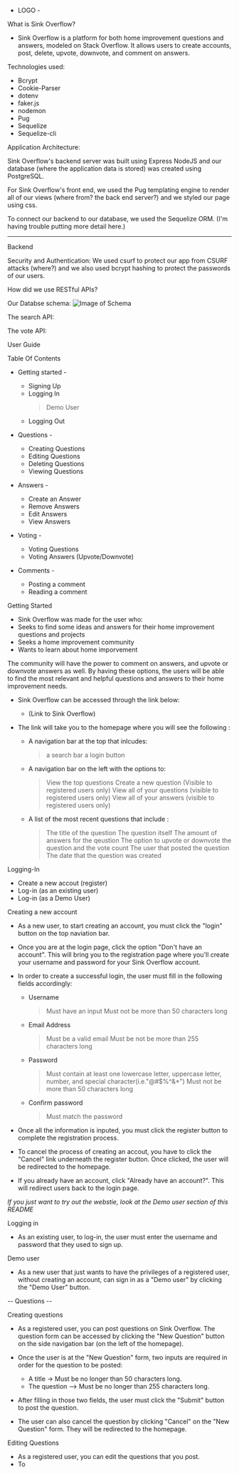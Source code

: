 - LOGO -

What is Sink Overflow?
 - Sink Overflow is a platform for both home improvement questions and answers, modeled on Stack Overflow. It allows users to create accounts, post, delete, upvote, downvote, and comment on answers.


Technologies used:
- Bcrypt
- Cookie-Parser
- dotenv
- faker.js 
- nodemon
- Pug
- Sequelize
- Sequelize-cli

Application Architecture:

Sink Overflow's backend server was built using Express NodeJS and  our database (where the application data is stored) was created using PostgreSQL.

For Sink Overflow's front end, we used the Pug templating engine to render all of our views (where from? the back end server?) and we styled our page using css.

To connect our backend to our database, we used the Sequelize ORM.
(I'm having trouble putting more detail here.)


--------------------------------------------------------
Backend



Security and Authentication: 
We used csurf to protect our app from CSURF attacks (where?) and we also used bcrypt hashing to protect the passwords of our users. 

How did we use RESTful APIs?

Our Databse schema:
![Image of Schema](https://imgur.com/a/geZjKdx)

The search API:

The vote API:





























User Guide

 Table Of Contents

 - Getting started -
    * Signing Up
    * Logging In
      > Demo User
    * Logging Out

  - Questions -
    * Creating Questions
    * Editing Questions
    * Deleting Questions
    * Viewing Questions

  - Answers -
    * Create an Answer
    * Remove Answers
    * Edit Answers
    * View Answers

  - Voting -
    * Voting Questions
    * Voting Answers (Upvote/Downvote)
  
  - Comments -
    * Posting a comment
    * Reading a comment

Getting Started

- Sink Overflow was made for the user who:
- Seeks to find some ideas and answers for their home improvement questions and projects
- Seeks a home improvement community
- Wants to learn about home imporvement

The community will have the power to comment on answers, and upvote or downvote answers as well. By having these options, the users will be able to find the most relevant and helpful questions and answers to their home improvement needs.

- Sink Overflow can be accessed through the link below:
  * (Link to Sink Overflow) 

- The link will take you to the homepage where you will see the following :
  * A navigation bar at the top that inlcudes:
    > a search bar 
    > a login button
  * A navigation bar on the left with the options to:
    > View the top questions
    > Create a new question (Visible to registered users only)
    > View all of your questions (visible to registered users only)
    > View all of your answers (visible to registered users only)
  * A list of the most recent questions that include :
    > The title of the question
    > The question itself
    > The amount of answers for the qeustion
    > The option to upvote or downvote the question and the vote count
    > The user that posted the question
    > The date that the question was created
  
Logging-In
  * Create a new accout (register)
  * Log-in (as an existing user)
  * Log-in (as a Demo User)

Creating a new account

- As a new user, to start creating an account, you must click the "login" button on the top naviation bar.
- Once you are at the login page, click the option "Don't have an account". This will bring you to the registration page where you'll create your username and password for your Sink Overflow account.
- In order to create a successful login, the user must fill in the following fields accordingly:
  * Username 
    > Must have an input
    > Must not be more than 50 characters long
  * Email Address
    > Must be a valid email
    > Must be not be more than 255 characters long
  * Password
    > Must contain at least one lowercase letter, uppercase letter, number, and special character(i.e."@#$%^&*")
    > Must not be more than 50 characters long
  * Confirm password
    > Must match the password

- Once all the information is inputed, you must click the register button to complete the registration process.
- To cancel the process of creating an accout, you have to click the "Cancel" link underneath the register button. Once clicked, the user will be redirected to the homepage.
- If you already have an account, click "Already have an account?". This will redirect users back to the login page.

*If you just want to try out the webstie, look at the Demo user section of this README* 


Logging in

- As an existing user, to log-in, the user must enter the username and password that they used to sign up.

Demo user

- As a new user that just wants to have the privileges of a registered user, without creating an account, can sign in as a "Demo user" by clicking the "Demo User" button.

-- Questions --

Creating questions

- As a registered user, you can post questions on Sink Overflow. The question form can be accessed by clicking the "New Question" button on the side navigation bar (on the left of the homepage).

- Once the user is at the "New Question" form, two inputs are required in order for the question to be posted:
  * A title -> Must be no longer than 50 characters long.
  * The question --> Must be no longer than 255 characters long.

- After filling in those two fields, the user must click the "Submit" button to post the question.

- The user can also cancel the question by clicking "Cancel" on the "New Question" form. They will be redirected to the homepage.

Editing Questions

- As a registered user, you can edit the questions that you post.
- To 
